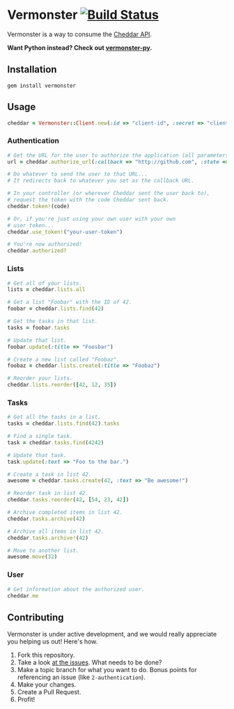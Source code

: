 # Vermonster [![Build Status](https://secure.travis-ci.org/eturk/vermonster.png)](https://travis-ci.org/eturk/vermonster)

Vermonster is a way to consume the [Cheddar API](https://cheddarapp.com/developer).

**Want Python instead? Check out [vermonster-py](https://github.com/jpennell/vermonster-py).**

## Installation

```
gem install vermonster
```

## Usage

```ruby
cheddar = Vermonster::Client.new(:id => "client-id", :secret => "client-secret")
```


### Authentication

```ruby
# Get the URL for the user to authorize the application (all parameters optional).
url = cheddar.authorize_url(:callback => "http://github.com", :state => "Foobar")

# Do whatever to send the user to that URL...
# It redirects back to whatever you set as the callback URL.

# In your controller (or wherever Cheddar sent the user back to),
# request the token with the code Cheddar sent back.
cheddar.token!(code)

# Or, if you're just using your own user with your own
# user token...
cheddar.use_token!("your-user-token")

# You're now authorized!
cheddar.authorized?
```


### Lists

```ruby
# Get all of your lists.
lists = cheddar.lists.all

# Get a list "Foobar" with the ID of 42.
foobar = cheddar.lists.find(42)

# Get the tasks in that list.
tasks = foobar.tasks

# Update that list.
foobar.update(:title => "Foosbar")

# Create a new list called "Foobaz".
foobaz = cheddar.lists.create(:title => "Foobaz")

# Reorder your lists.
cheddar.lists.reorder([42, 12, 35])
```


### Tasks

```ruby
# Get all the tasks in a list.
tasks = cheddar.lists.find(42).tasks

# Find a single task.
task = cheddar.tasks.find(4242)

# Update that task.
task.update(:text => "Foo to the bar.")

# Create a task in list 42.
awesome = cheddar.tasks.create(42, :text => "Be awesome!")

# Reorder task in list 42.
cheddar.tasks.reorder(42, [54, 23, 42])

# Archive completed items in list 42.
cheddar.tasks.archive(42)

# Archive all items in list 42.
cheddar.tasks.archive!(42)

# Move to another list.
awesome.move(32)
```


### User

```ruby
# Get information about the authorized user.
cheddar.me
```


## Contributing

Vermonster is under active development, and we would really appreciate you helping us out! Here's how.

1. Fork this repository.
2. Take a look [at the issues](https://github.com/eturk/vermonster/issues). What needs to be done?
3. Make a topic branch for what you want to do. Bonus points for referencing an issue (like `2-authentication`).
4. Make your changes.
5. Create a Pull Request.
6. Profit!
